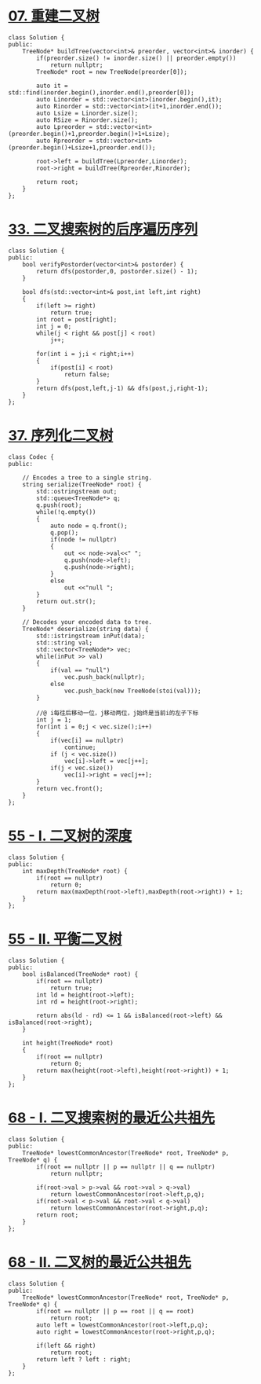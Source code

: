 # [07. 重建二叉树](https://leetcode-cn.com/problems/zhong-jian-er-cha-shu-lcof/)

```
class Solution {
public:
    TreeNode* buildTree(vector<int>& preorder, vector<int>& inorder) {
        if(preorder.size() != inorder.size() || preorder.empty())
            return nullptr;
        TreeNode* root = new TreeNode(preorder[0]);
        
        auto it = std::find(inorder.begin(),inorder.end(),preorder[0]);
        auto Linorder = std::vector<int>(inorder.begin(),it);
        auto Rinorder = std::vector<int>(it+1,inorder.end());
        auto Lsize = Linorder.size();
        auto RSize = Rinorder.size();
        auto Lpreorder = std::vector<int>(preorder.begin()+1,preorder.begin()+1+Lsize);
        auto Rpreorder = std::vector<int>(preorder.begin()+Lsize+1,preorder.end());
        
        root->left = buildTree(Lpreorder,Linorder);
        root->right = buildTree(Rpreorder,Rinorder);
        
        return root;
    }
};
```

# [33. 二叉搜索树的后序遍历序列](https://leetcode-cn.com/problems/er-cha-sou-suo-shu-de-hou-xu-bian-li-xu-lie-lcof/)

```
class Solution {
public:
    bool verifyPostorder(vector<int>& postorder) {
        return dfs(postorder,0, postorder.size() - 1);
    }

    bool dfs(std::vector<int>& post,int left,int right)
    {
        if(left >= right)
            return true;
        int root = post[right];
        int j = 0;
        while(j < right && post[j] < root)
            j++;
        
        for(int i = j;i < right;i++)
        {
            if(post[i] < root)
                return false;
        }
        return dfs(post,left,j-1) && dfs(post,j,right-1);
    }
};
```



# [37. 序列化二叉树](https://leetcode-cn.com/problems/xu-lie-hua-er-cha-shu-lcof/)

```
class Codec {
public:

    // Encodes a tree to a single string.
    string serialize(TreeNode* root) {
        std::ostringstream out;
		std::queue<TreeNode*> q;
		q.push(root);
		while(!q.empty())
		{
			auto node = q.front();
            q.pop();
			if(node != nullptr)
			{				
				out << node->val<<" ";
				q.push(node->left);
				q.push(node->right);
			}
			else
				out <<"null ";		
		}
		return out.str();
    }

    // Decodes your encoded data to tree.
    TreeNode* deserialize(string data) {
        std::istringstream inPut(data);
		std::string val;
		std::vector<TreeNode*> vec;
		while(inPut >> val)
		{
			if(val == "null")
				vec.push_back(nullptr);
			else 
				vec.push_back(new TreeNode(stoi(val)));
		}
		
		//@ i每往后移动一位，j移动两位，j始终是当前i的左子下标
		int j = 1;
		for(int i = 0;j < vec.size();i++)
		{
			if(vec[i] == nullptr)
				continue;
            if (j < vec.size()) 
			    vec[i]->left = vec[j++];
			if(j < vec.size())
				vec[i]->right = vec[j++];
		}
		return vec.front();
    }
};
```



# [55 - I. 二叉树的深度](https://leetcode-cn.com/problems/er-cha-shu-de-shen-du-lcof/)

```
class Solution {
public:
    int maxDepth(TreeNode* root) {
        if(root == nullptr)
            return 0;
        return max(maxDepth(root->left),maxDepth(root->right)) + 1;
    }
};
```

# [55 - II. 平衡二叉树](https://leetcode-cn.com/problems/ping-heng-er-cha-shu-lcof/)

```
class Solution {
public:
    bool isBalanced(TreeNode* root) {
        if(root == nullptr)
            return true;
        int ld = height(root->left);
        int rd = height(root->right);

        return abs(ld - rd) <= 1 && isBalanced(root->left) && isBalanced(root->right);
    }

    int height(TreeNode* root)
    {
        if(root == nullptr)
            return 0;
        return max(height(root->left),height(root->right)) + 1;
    }
};
```

# [68 - I. 二叉搜索树的最近公共祖先](https://leetcode-cn.com/problems/er-cha-sou-suo-shu-de-zui-jin-gong-gong-zu-xian-lcof/)

```
class Solution {
public:
    TreeNode* lowestCommonAncestor(TreeNode* root, TreeNode* p, TreeNode* q) {
		if(root == nullptr || p == nullptr || q == nullptr)
			return nullptr;
		
		if(root->val > p->val && root->val > q->val)
			return lowestCommonAncestor(root->left,p,q);
		if(root->val < p->val && root->val < q->val)
			return lowestCommonAncestor(root->right,p,q);
		return root;
    }
};

```

# [ 68 - II. 二叉树的最近公共祖先](https://leetcode-cn.com/problems/er-cha-shu-de-zui-jin-gong-gong-zu-xian-lcof/)

```
class Solution {
public:
    TreeNode* lowestCommonAncestor(TreeNode* root, TreeNode* p, TreeNode* q) {
        if(root == nullptr || p == root || q == root)
            return root;
        auto left = lowestCommonAncestor(root->left,p,q);
        auto right = lowestCommonAncestor(root->right,p,q);

        if(left && right)
            return root;
        return left ? left : right;
    }
};
```

